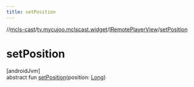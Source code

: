 ```yaml
---
title: setPosition
---
```

//[mcls-cast](../../../index.html)/[tv.mycujoo.mclscast.widget](../index.html)/[IRemotePlayerView](index.html)/[setPosition](set-position.html)



# setPosition



[androidJvm]\
abstract fun [setPosition](set-position.html)(position: [Long](https://kotlinlang.org/api/latest/jvm/stdlib/kotlin/-long/index.html))




